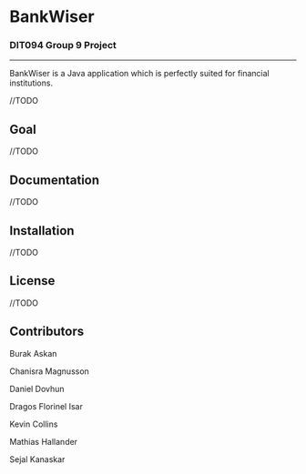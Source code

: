 # BankWiser
### DIT094 Group 9 Project

---

BankWiser is a Java application which is perfectly suited for financial institutions.

//TODO

## Goal
//TODO

## Documentation
//TODO

## Installation
//TODO

## License
//TODO

## Contributors

Burak Askan

Chanisra Magnusson

Daniel Dovhun

Dragos Florinel Isar

Kevin Collins

Mathias Hallander

Sejal Kanaskar